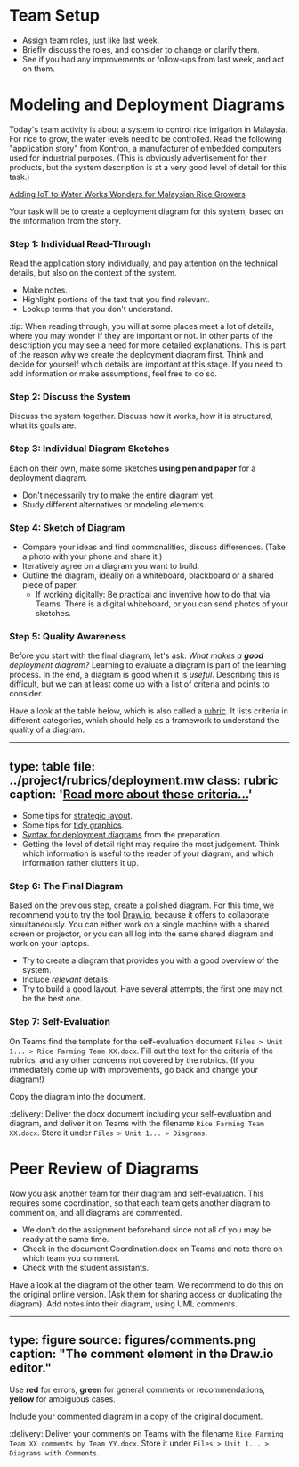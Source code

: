 # Team Setup

* Assign team roles, just like last week.
* Briefly discuss the roles, and consider to change or clarify them. 
* See if you had any improvements or follow-ups from last week, and act on them.


# Modeling and Deployment Diagrams


Today's team activity is about a system to control rice irrigation in Malaysia. For rice to grow, the water levels need to be controlled. Read the following "application story" from Kontron, a manufacturer of embedded computers used for industrial purposes. (This is obviously advertisement for their products, but the system description is at a very good level of detail for this task.)

<a href="https://www.kontron.com/downloads/application_stories/bu-ind/as_abbaco_en.pdf" class="arrow">Adding IoT to Water Works Wonders for Malaysian Rice Growers</a>


Your task will be to create a deployment diagram for this system, based on the information from the story.


### Step 1: Individual Read-Through

Read the application story individually, and pay attention on the technical details, but also on the context of the system. 

- Make notes. 
- Highlight portions of the text that you find relevant. 
- Lookup terms that you don't understand.


:tip: When reading through, you will at some places meet a lot of details, where you may wonder if they are important or not.
In other parts of the description you may see a need for more detailed explanations. 
This is part of the reason why we create the deployment diagram first. 
Think and decide for yourself which details are important at this stage.
If you need to add information or make assumptions, feel free to do so.


### Step 2: Discuss the System

Discuss the system together. Discuss how it works, how it is structured, what its goals are. 


### Step 3: Individual Diagram Sketches

Each on their own, make some sketches **using pen and paper** for a deployment diagram. 

- Don't necessarily try to make the entire diagram yet. 
- Study different alternatives or modeling elements.


### Step 4: Sketch of Diagram 

- Compare your ideas and find commonalities, discuss differences. (Take a photo with your phone and share it.)
- Iteratively agree on a diagram you want to build.
- Outline the diagram, ideally on a whiteboard, blackboard or a shared piece of paper.
  * If working digitally: Be practical and inventive how to do that via Teams. There is a digital whiteboard, or you can send photos of your sketches.


### Step 5: Quality Awareness

Before you start with the final diagram, let's ask: _What makes a **good** deployment diagram?_
Learning to evaluate a diagram is part of the learning process. 
In the end, a diagram is good when it is _useful_. 
Describing this is difficult, but we can at least come up with a list of criteria and points to consider. 

Have a look at the table below, which is also called a [rubric](https://en.wikipedia.org/wiki/Rubric_(academic)).
It lists criteria in different categories, which should help as a framework to understand the quality of a diagram.

---
type: table
file: ../project/rubrics/deployment.mw
class: rubric
caption: '<a href="learning-grading.html#grading-criteria">Read more about these criteria...</a>'
---

* Some tips for [strategic layout](unit-modeling-diagram-tips.html#have-a-strategic-layout).
* Some tips for [tidy graphics](unit-modeling-diagram-tips.html#tidying-up-the-graphics).
* [Syntax for deployment diagrams](preparation-2.html) from the preparation.
* Getting the level of detail right may require the most judgement. Think which information is useful to the reader of your diagram, and which information rather clutters it up.


### Step 6: The Final Diagram 

Based on the previous step, create a polished diagram. For this time, we recommend you to try the tool [Draw.io](draw.io), because it offers to collaborate simultaneously. You can either work on a single machine with a shared screen or projector, or you can all log into the same shared diagram and work on your laptops. 

- Try to create a diagram that provides you with a good overview of the system.
- Include _relevant_ details.
- Try to build a good layout. Have several attempts, the first one may not be the best one.

### Step 7: Self-Evaluation

On Teams find the template for the self-evaluation document `Files > Unit 1... > Rice Farming Team XX.docx`. Fill out the text for the criteria of the rubrics, and any other concerns not covered by the rubrics. (If you immediately come up with improvements, go back and change your diagram!)

Copy the diagram into the document. 

:delivery: Deliver the docx document including your self-evaluation and diagram, and deliver it on Teams with the filename `Rice Farming Team XX.docx`. Store it under `Files > Unit 1... > Diagrams`.



# Peer Review of Diagrams

Now you ask another team for their diagram and self-evaluation. This requires some coordination, so that each team gets another diagram to comment on, and all diagrams are commented.

* We don't do the assignment beforehand since not all of you may be ready at the same time. 
* Check in the document Coordination.docx on Teams and note there on which team you comment.
* Check with the student assistants.


Have a look at the diagram of the other team. We recommend to do this on the original online version. (Ask them for sharing access or duplicating the diagram). Add notes into their diagram, using UML comments.

---
type: figure
source: figures/comments.png
caption: "The comment element in the Draw.io editor."
---

Use **red** for errors, **green** for general comments or recommendations, **yellow** for ambiguous cases.

Include your commented diagram in a copy of the original document.


:delivery: Deliver your comments on Teams with the filename `Rice Farming Team XX comments by Team YY.docx`. Store it under `Files > Unit 1... > Diagrams with Comments`.